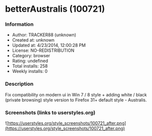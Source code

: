 # betterAustralis (100721)

### Information
- Author: TRACKER88 (unknown)
- Created at: unknown
- Updated at: 4/23/2014, 12:00:28 PM
- License: NO-REDISTRIBUTION
- Category: browser
- Rating: undefined
- Total installs: 258
- Weekly installs: 0


### Description
Fix compatibility on modern ui in Win 7 / 8 style + adding white / black (private browsing) style version to Firefox 31+ default style - Australis.


### Screenshots (links to userstyles.org)
![https://userstyles.org/style_screenshots/100721_after.png](https://userstyles.org/style_screenshots/100721_after.png)


